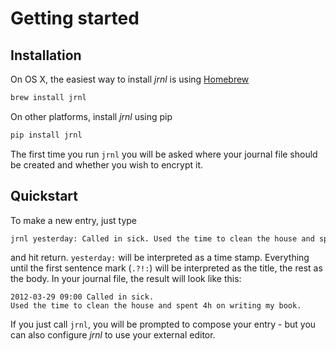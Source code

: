 # Getting started

## Installation

On OS X, the easiest way to install *jrnl* is using
[Homebrew](http://brew.sh/)

``` sh
brew install jrnl
```

On other platforms, install *jrnl* using pip

``` sh
pip install jrnl
```

The first time you run `jrnl` you will be asked where your journal file
should be created and whether you wish to encrypt it.

## Quickstart

To make a new entry, just type

``` sh
jrnl yesterday: Called in sick. Used the time to clean the house and spent 4h on writing my book.
```

and hit return. `yesterday:` will be interpreted as a time stamp.
Everything until the first sentence mark (`.?!:`) will be interpreted as
the title, the rest as the body. In your journal file, the result will
look like this:

``` output
2012-03-29 09:00 Called in sick.
Used the time to clean the house and spent 4h on writing my book.
```

If you just call `jrnl`, you will be prompted to compose your entry -
but you can also configure *jrnl* to use your external editor.
